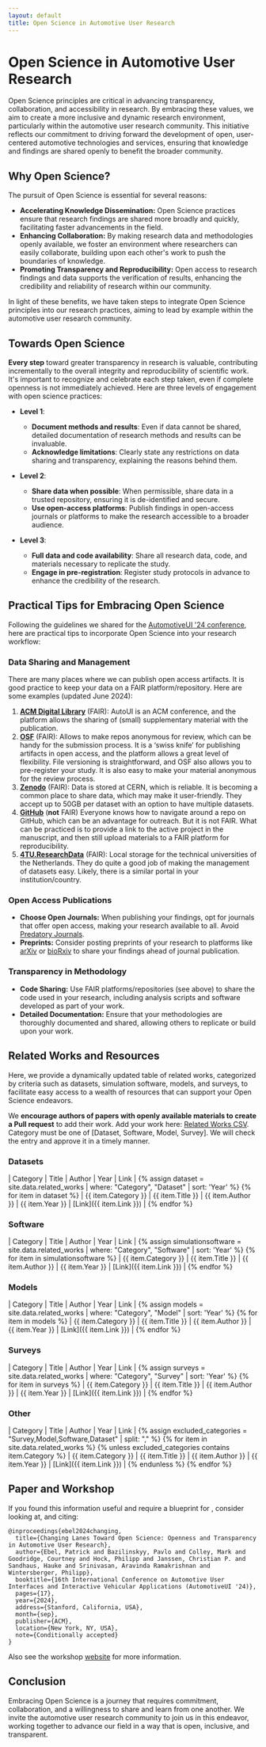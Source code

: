 ```yaml
---
layout: default
title: Open Science in Automotive User Research
---
```


<style>
table {
    width: 100%;
    table-layout: fixed;
    overflow: auto;
}
th, td {
    padding: 0.5rem 1rem;
    border: 1px solid #ccc;
}
</style>

# Open Science in Automotive User Research

Open Science principles are critical in advancing transparency, collaboration, and accessibility in research. By embracing these values, we aim to create a more inclusive and dynamic research environment, particularly within the automotive user research community. This initiative reflects our commitment to driving forward the development of open, user-centered automotive technologies and services, ensuring that knowledge and findings are shared openly to benefit the broader community.

## Why Open Science?

The pursuit of Open Science is essential for several reasons:

- **Accelerating Knowledge Dissemination:** Open Science practices ensure that research findings are shared more broadly and quickly, facilitating faster advancements in the field.
- **Enhancing Collaboration:** By making research data and methodologies openly available, we foster an environment where researchers can easily collaborate, building upon each other's work to push the boundaries of knowledge.
- **Promoting Transparency and Reproducibility:** Open access to research findings and data supports the verification of results, enhancing the credibility and reliability of research within our community.

In light of these benefits, we have taken steps to integrate Open Science principles into our research practices, aiming to lead by example within the automotive user research community.


## Towards Open Science

**Every step** toward greater transparency in research is valuable, contributing incrementally to the overall integrity and reproducibility of scientific work. It's important to recognize and celebrate each step taken, even if complete openness is not immediately achieved. Here are three levels of engagement with open science practices:

- **Level 1**:
  - **Document methods and results**: Even if data cannot be shared, detailed documentation of research methods and results can be invaluable.
  - **Acknowledge limitations**: Clearly state any restrictions on data sharing and transparency, explaining the reasons behind them.

- **Level 2**:
  - **Share data when possible**: When permissible, share data in a trusted repository, ensuring it is de-identified and secure.
  - **Use open-access platforms**: Publish findings in open-access journals or platforms to make the research accessible to a broader audience.

- **Level 3**:
  - **Full data and code availability**: Share all research data, code, and materials necessary to replicate the study.
  - **Engage in pre-registration**: Register study protocols in advance to enhance the credibility of the research.




## Practical Tips for Embracing Open Science

Following the guidelines we shared for the [AutomotiveUI '24 conference](https://www.auto-ui.org/24/authors/open-science/), here are practical tips to incorporate Open Science into your research workflow:

### Data Sharing and Management

There are many places where we can publish open access artifacts. It is good practice to keep your data on a FAIR platform/repository. Here are some examples (updated June 2024):

1. **[ACM Digital Library](https://dl.acm.org)** (FAIR): AutoUI is an ACM conference, and the platform allows the sharing of (small) supplementary material with the publication.
2. **[OSF](https://osf.io)** (FAIR): Allows to make repos anonymous for review, which can be handy for the submission process. It is a ‘swiss knife’ for publishing artifacts in open access, and the platform allows a great level of flexibility. File versioning is straightforward, and OSF also allows you to pre-register your study. It is also easy to make your material anonymous for the review process.
3. **[Zenodo](https://zenodo.org)** (FAIR): Data is stored at CERN, which is reliable. It is becoming a common place to share data, which may make it user-friendly. They accept up to 50GB per dataset with an option to have multiple datasets.
4. **[GitHub](https://github.com)** (**not** FAIR) Everyone knows how to navigate around a repo on GitHub, which can be an advantage for outreach. But it is not FAIR. What can be practiced is to provide a link to the active project in the manuscript, and then still upload materials to a FAIR platform for reproducibility.
5. **[4TU.ResearchData](https://data.4tu.nl)** (FAIR): Local storage for the technical universities of the Netherlands. They do quite a good job of making the management of datasets easy. Likely, there is a similar portal in your institution/country.



### Open Access Publications

- **Choose Open Journals:** When publishing your findings, opt for journals that offer open access, making your research available to all. Avoid [Predatory Journals](https://beallslist.net/).
- **Preprints:** Consider posting preprints of your research to platforms like [arXiv](https://arxiv.org/) or [bioRxiv](https://www.biorxiv.org/) to share your findings ahead of journal publication.

### Transparency in Methodology

- **Code Sharing:** Use FAIR platforms/repositories (see above) to share the code used in your research, including analysis scripts and software developed as part of your work.
- **Detailed Documentation:** Ensure that your methodologies are thoroughly documented and shared, allowing others to replicate or build upon your work.

## Related Works and Resources

Here, we provide a dynamically updated table of related works, categorized by criteria such as datasets, simulation software, models, and surveys, to facilitate easy access to a wealth of resources that can support your Open Science endeavors.

We **encourage authors of papers with openly available materials to create a Pull request** to add their work. 
Add your work here: [Related Works CSV](https://raw.githubusercontent.com/AutoUI-Open-Data-Initiative/autoui-open-data-initiative.github.io/master/_data/related_works.csv).
Category must be one of [Dataset, Software, Model, Survey].
We will check the entry and approve it in a timely manner. 


### Datasets

| Category    | Title              | Author   | Year | Link |
{% assign dataset = site.data.related_works | where: "Category", "Dataset" | sort: 'Year' %}
{% for item in dataset %}
| {{ item.Category }} | {{ item.Title }} | {{ item.Author }} | {{ item.Year }} | [Link]({{ item.Link }}) |
{% endfor %}




### Software

| Category    | Title              | Author   | Year | Link |
{% assign simulationsoftware = site.data.related_works | where: "Category", "Software" | sort: 'Year' %}
{% for item in simulationsoftware %}
| {{ item.Category }} | {{ item.Title }} | {{ item.Author }} | {{ item.Year }} | [Link]({{ item.Link }}) |
{% endfor %}

### Models

| Category    | Title              | Author   | Year | Link |
{% assign models = site.data.related_works | where: "Category", "Model" | sort: 'Year' %}
{% for item in models %}
| {{ item.Category }} | {{ item.Title }} | {{ item.Author }} | {{ item.Year }} | [Link]({{ item.Link }}) |
{% endfor %}

### Surveys

| Category    | Title              | Author   | Year | Link |
{% assign surveys = site.data.related_works | where: "Category", "Survey" | sort: 'Year' %}
{% for item in surveys %}
| {{ item.Category }} | {{ item.Title }} | {{ item.Author }} | {{ item.Year }} | [Link]({{ item.Link }}) |
{% endfor %}

### Other

| Category    | Title              | Author   | Year | Link |
{% assign excluded_categories = "Survey,Model,Software,Dataset" | split: "," %}
{% for item in site.data.related_works %}
  {% unless excluded_categories contains item.Category %}
    | {{ item.Category }} | {{ item.Title }} | {{ item.Author }} | {{ item.Year }} | [Link]({{ item.Link }}) |
  {% endunless %}
{% endfor %}






## Paper and Workshop

If you found this information useful and require a blueprint for , consider looking at, and citing:

```
@inproceedings{ebel2024changing,
  title={Changing Lanes Toward Open Science: Openness and Transparency in Automotive User Research},
  author={Ebel, Patrick and Bazilinskyy, Pavlo and Colley, Mark and Goodridge, Courtney and Hock, Philipp and Janssen, Christian P. and Sandhaus, Hauke and Srinivasan, Aravinda Ramakrishnan and Wintersberger, Philipp},
  booktitle={16th International Conference on Automotive User Interfaces and Interactive Vehicular Applications (AutomotiveUI '24)},
  pages={17},
  year={2024},
  address={Stanford, California, USA},
  month={sep},
  publisher={ACM},
  location={New York, NY, USA},
  note={Conditionally accepted}
}
```

Also see the workshop [website](https://autouimodelingws.jimdosite.com/) for more information.




## Conclusion

Embracing Open Science is a journey that requires commitment, collaboration, and a willingness to share and learn from one another. We invite the automotive user research community to join us in this endeavor, working together to advance our field in a way that is open, inclusive, and transparent.












